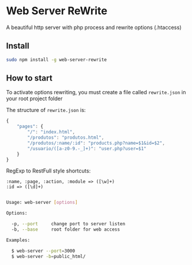 # Web Server ReWrite

A beautiful http server with php process and rewrite options (.htaccess)


## Install

```bash
sudo npm install -g web-server-rewrite
```


## How to start

To activate options rewriting, you must create a file called `rewrite.json` in your root project folder

The structure of `rewrite.json` is:
```js
{
    "pages": {
        "/": "index.html",
        "/produtos": "produtos.html",
        "/produtos/:name/:id": "products.php?name=$1&id=$2",
        "/usuario/([a-z0-9.-_]+)": "user.php?user=$1"
    }
}
```

RegExp to RestFull style shortcuts:
```
:name, :page, :action, :module => ([\w]+)
:id => ([\d]+)
```



```bash

Usage: web-server [options]

Options:

  -p, --port     change port to server listen
  -b, --base     root folder for web access

Examples:

  $ web-server --port=3000
  $ web-server -b=public_html/

```
